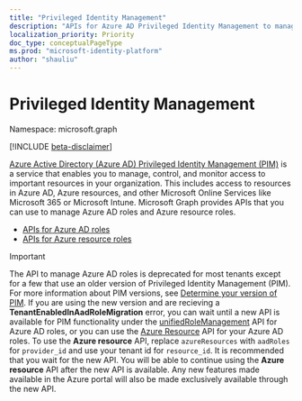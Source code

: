 ```yaml
---
title: "Privileged Identity Management"
description: "APIs for Azure AD Privileged Identity Management to manage Azure Active Directory roles and Azure resource roles."
localization_priority: Priority
doc_type: conceptualPageType
ms.prod: "microsoft-identity-platform"
author: "shauliu"
---
```


# Privileged Identity Management

Namespace: microsoft.graph

[!INCLUDE [beta-disclaimer](../../includes/beta-disclaimer.md)]

[Azure Active Directory (Azure AD) Privileged Identity Management (PIM)](/azure/active-directory/privileged-identity-management/pim-configure) is a service that enables you to manage, control, and monitor access to important resources in your organization. This includes access to resources in Azure AD, Azure resources, and other Microsoft Online Services like Microsoft 365 or Microsoft Intune. Microsoft Graph provides APIs that you can use to manage Azure AD roles and Azure resource roles.

- [APIs for Azure AD roles](privilegedidentitymanagement-directory.md)
- [APIs for Azure resource roles](privilegedidentitymanagement-resources.md)

> [!IMPORTANT]
> The API to manage Azure AD roles is deprecated for most tenants except for a few that use an older version of Privileged Identity Management (PIM). For more information about PIM versions, see [Determine your version of PIM](https://docs.microsoft.com/azure/active-directory/privileged-identity-management/pim-how-to-activate-role?tabs=new#determine-your-version-of-pim). If you are using the new version and are recieving a **TenantEnabledInAadRoleMigration** error, you can wait until a new API is available for PIM functionality under the [unifiedRoleManagement](/graph/api/resources/unifiedroledefinition?view=graph-rest-beta) API for Azure AD roles, or you can use the [Azure Resource](/graph/api/resources/privilegedidentitymanagement-resources?view=graph-rest-beta) API for your Azure AD roles. To use the **Azure resource** API, replace `azureResources` with `aadRoles` for `provider_id` and use your tenant id for `resource_id`. It is recommended that you wait for the new API. You will be able to continue using the **Azure resource** API after the new API is available. Any new features made available in the Azure portal will also be made exclusively available through the new API.

<!-- uuid: 8fcb5dbc-d5aa-4681-8e31-b001d5168d79
2015-10-25 14:57:30 UTC -->
<!--
{
  "type": "#page.annotation",
  "description": "Service root",
  "keywords": "",
  "section": "documentation",
  "tocPath": "",
  "suppressions": []
}
-->